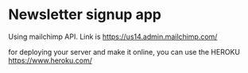 # Newsletter signup app

Using mailchimp API. 
Link is https://us14.admin.mailchimp.com/


for deploying your server and make it online, you can use the HEROKU
https://www.heroku.com/